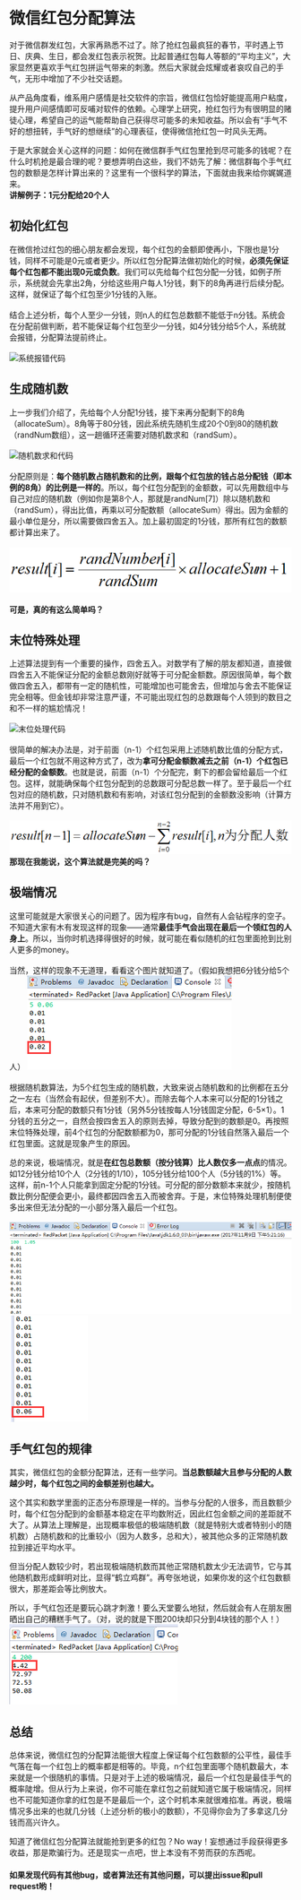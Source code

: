 ﻿# 微信红包分配算法
对于微信群发红包，大家再熟悉不过了。除了抢红包最疯狂的春节，平时遇上节日、庆典、生日，都会发红包表示祝贺。比起普通红包每人等额的“平均主义”，大家显然更喜欢手气红包拼运气带来的刺激。然后大家就会炫耀或者哀叹自己的手气，无形中增加了不少社交话题。

从产品角度看，维系用户感情是社交软件的宗旨，微信红包恰好能提高用户粘度，提升用户间感情即可反哺对软件的依赖。心理学上研究，抢红包行为有很明显的赌徒心理，希望自己的运气能帮助自己获得尽可能多的未知收益。所以会有“手气不好的想扭转，手气好的想继续”的心理表征，使得微信抢红包一时风头无两。

于是大家就会关心这样的问题：如何在微信群手气红包里抢到尽可能多的钱呢？在什么时机抢是最合理的呢？要想弄明白这些，我们不妨先了解：微信群每个手气红包的数额是怎样计算出来的？这里有一个很科学的算法，下面就由我来给你娓娓道来。
<br>
**讲解例子：1元分配给20个人**

## 初始化红包
在微信抢过红包的细心朋友都会发现，每个红包的金额即使再小，下限也是1分钱，同样不可能是0元或者更少。所以红包分配算法做初始化的时候，**必须先保证每个红包都不能出现0元或负数**。我们可以先给每个红包分配一分钱，如例子所示，系统就会先拿出2角，分给这些用户每人1分钱，剩下的8角再进行后续分配。这样，就保证了每个红包至少1分钱的入账。
<br>
<br>
结合上述分析，每个人至少一分钱，则n人的红包总数额不能低于n分钱。系统会在分配前做判断，若不能保证每个红包至少一分钱，如4分钱分给5个人，系统就会报错，分配算法提前终止。
<br>
<br>
![系统报错代码](/image/error.png)

## 生成随机数
上一步我们介绍了，先给每个人分配1分钱，接下来再分配剩下的8角（allocateSum）。8角等于80分钱，因此系统先随机生成20个0到80的随机数（randNum数组），这一趟循环还需要对随机数求和（randSum）。
<br>
<br>
![随机数求和代码](/image/randSum.png)
<br>
<br>
分配原则是：**每个随机数占随机数和的比例，跟每个红包放的钱占总分配钱（即本例的8角）的比例是一样的**。所以，每个红包分配到的金额数，可以先用数组中与自己对应的随机数（例如你是第8个人，那就是randNum[7]）除以随机数和（randSum），得出比值，再乘以可分配数额（allocateSum）得出。因为金额的最小单位是分，所以需要做四舍五入。加上最初固定的1分钱，那所有红包的数额都计算出来了。
<br>
<br>
![公式](/image/calculater.png)
<br>
<br>
**可是，真的有这么简单吗？**

## 末位特殊处理
上述算法提到有一个重要的操作，四舍五入。对数学有了解的朋友都知道，直接做四舍五入不能保证分配的金额总数刚好就等于可分配金额数。原因很简单，每个数做四舍五入，都带有一定的随机性，可能增加也可能舍去，但增加与舍去不能保证完全相等。但金钱却非常注意严谨，不可能出现红包的总数跟每个人领到的数目之和不一样的尴尬情况！
<br>
<br>
![末位处理代码](/image/left.png)
<br>
<br>
很简单的解决办法是，对于前面（n-1）个红包采用上述随机数比值的分配方式，最后一个红包就不用这种方式了，改为**拿可分配金额数减去之前（n-1）个红包已经分配的金额数**。也就是说，前面（n-1）个分配完，剩下的都会留给最后一个红包。这样，就能确保每个红包分配到的总数跟可分配总数一样了。至于最后一个红包对应的随机数，只对随机数和有影响，对该红包分配到的金额数没影响（计算方法并不用到它）。
<br>
<br>
![最后一个红包的特殊处理](/image/ending.png)
<br>
**那现在我能说，这个算法就是完美的吗？**

## 极端情况
这里可能就是大家很关心的问题了。因为程序有bug，自然有人会钻程序的空子。不知道大家有木有发现这样的现象——通常**最佳手气会出现在最后一个领红包的人身上**。所以，当你时机选择得很好的时候，就可能在看似随机的红包里面抢到比别人更多的money。
<br>
<br>
当然，这样的现象不无道理，看看这个图片就知道了。（假如我想把6分钱分给5个人）
![6分钱分给5个人](/image/56.png)
<br>
<br>
根据随机数算法，为5个红包生成的随机数，大致来说占随机数和的比例都在五分之一左右（当然会有起伏，但差别不大）。而除去每个人本来可以分配的1分钱之后，本来可分配的数额只有1分钱（另外5分钱按每人1分钱固定分配，6-5×1）。1分钱的五分之一，自然会按四舍五入的原则去掉，导致分配到的数额是0。再按照末位特殊处理，前4个红包的分配数额都为0，那可分配的1分钱自然落入最后一个红包里面。这就是现象产生的原因。

总的来说，极端情况，就是**在红包总数额（按分钱算）比人数仅多一点点**的情况。如12分钱分给10个人（2分钱的1/10），105分钱分给100个人（5分钱的1%）等。这样，前n-1个人只能拿到固定分配的1分钱。可分配的部分数额本来就少，按随机数比例分配便会更小，最终都因四舍五入而被舍弃。于是，末位特殊处理机制便使多出来但无法分配的一小部分落入最后一个红包。
<br>
<br>
![105分钱分给100个人](/image/105.png)
![105分钱分给100个人](/image/106.png)

## 手气红包的规律
其实，微信红包的金额分配算法，还有一些学问。**当总数额越大且参与分配的人数越少时，每个红包之间的金额差别也越大。**

这个其实和数学里面的正态分布原理是一样的。当参与分配的人很多，而且数额少时，每个红包分配到的金额基本稳定在平均数附近，因此红包金额之间的差距就不大了。从算法上理解是，出现概率极低的极端随机数（就是特别大或者特别小的随机数）占随机数和的比重较小（因为人数多，总和大），被其他众多的正常随机数拉到接近平均水平。

但当分配人数较少时，若出现极端随机数而其他正常随机数太少无法调节，它与其他随机数形成鲜明对比，显得“鹤立鸡群”。再夸张地说，如果你发的这个红包数额很大，那差距会等比例放大。

所以，手气红包还是要玩心跳才刺激！要么天堂要么地狱，然后就会有人在朋友圈晒出自己的糟糕手气了。（对，说的就是下图200块却只分到4块钱的那个人！）
<br>
![手气红包心跳](/image/xintiao.png)

## 总结
总体来说，微信红包的分配算法能很大程度上保证每个红包数额的公平性，最佳手气落在每一个红包上的概率都是相等的。毕竟，n个红包里面哪个随机数最大，本来就是一个很随机的事情。只是对于上述的极端情况，最后一个红包是最佳手气的概率陡增。但从行为上来说，你不可能在拿红包之前就知道它属于极端情况，同样也不可能知道你拿的红包是不是最后一个，这个时机本来就很难掐准。再说，极端情况多出来的也就几分钱（上述分析的极小的数额），不见得你会为了多拿这几分钱而高兴许久。

知道了微信红包分配算法就能抢到更多的红包？No way！妄想通过手段获得更多收益，那是欺骗行为。还是现实一点吧，世上本没有不劳而获的东西呢。

#### 如果发现代码有其他bug，或者算法还有其他问题，可以提出issue和pull request哟！
